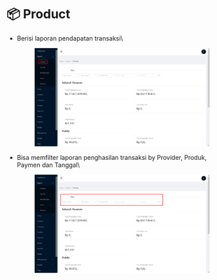 # 📦 Product

*   Berisi laporan pendapatan transaksi\


    <figure><img src="../../.gitbook/assets/image (9).png" alt=""><figcaption></figcaption></figure>
*   Bisa memfilter laporan penghasilan transaksi by Provider, Produk, Paymen dan Tanggal\


    <figure><img src="../../.gitbook/assets/image (2) (1).png" alt=""><figcaption></figcaption></figure>
